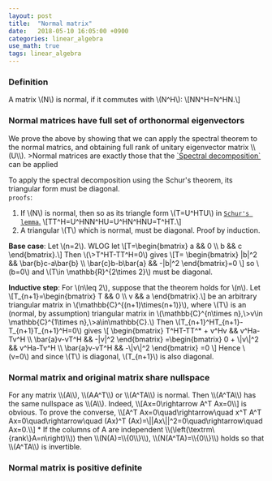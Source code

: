 ```yaml
---
layout: post
title:  "Normal matrix"
date:   2018-05-10 16:05:00 +0900
categories: linear_algebra
use_math: true
tags: linear_algebra
---
```


### Definition
A matrix \\(N\\) is normal, if it commutes with \\(N^H\\): \\[NN^H=N^HN.\\]


<h3 id="normal_and_spectral">Normal matrices have full set of orthonormal eigenvectors</h3>
We prove the above by showing that we can apply the spectral theorem to the normal matrics, and obtaining full rank of unitary eigenvector matrix \\(U\\).
>Normal matrices are exactly those that the <a href="{{site.url}}/linear_algebra/2018/05/19/hermit-mat-and-spectral-theorem.html#spectral_theorem" target="_blank">`Spectral decomposition`</a> can be applied  


To apply the spectral decomposition using the Schur's theorem, its triangular form must be diagonal.  
`proofs`:  
1. If \\(N\\) is normal, then so as its triangle form \\(T=U^HTU\\) in <a href="{{site.url}}/linear_algebra/2018/05/19/hermit-mat-and-spectral-theorem.html#schur_lemma" target="_blank">`Schur's lemma`.</a>
\\[TT^H=U^HNN^HU=U^HN^HNU=T^HT.\\]
2. A triangular \\(T\\) which is normal, must be diagonal.
Proof by induction.    

__Base case__: Let \\(n=2\\). WLOG let \\[T=\begin\{bmatrix\} a && 0 \\\ b && c \end\{bmatrix\}.\\] Then \\(\\>T^HT-TT^H=0\\) gives 
\\[T=
\begin\{bmatrix\}
|b|^2 && \bar\{b\}c-a\bar\{b\} \\\ 
\bar\{c\}b-b\bar\{a\} && -|b|^2 
\end\{bmatrix\}=0
\\] so \\(b=0\\) and \\(T\in \mathbb\{R\}^\{2\times 2\}\\) must be diagonal.

__Inductive step__: For \\(n\leq 2\\), suppose that the theorem holds for \\(n\\). Let \\[T_\{n+1\}=\begin\{bmatrix\} T && 0 \\\ v && a \end\{bmatrix\}.\\] be an arbitrary triangular matrix in \\(\mathbb\{C\}^\{(n+1)\times(n+1)\}\\), where \\(T\\) is an (normal, by assumption) triangular matrix in \\(\mathbb\{C\}^\{n\times n\},\\>v\in \mathbb\{C\}^\{1\times n\},\\>a\in\mathbb\{C\}.\\) Then \\(T_\{n+1\}^HT_\{n+1\}-T_\{n+1\}T_\{n+1\}^H=0\\) gives
\\[
\begin\{bmatrix\} T^HT-TT^* + v^Hv && v^Ha-Tv^H \\\ \bar\{a\}v-vT^H && -|v|^2 \end\{bmatrix\}
=\begin\{bmatrix\} 0 + \\|v\\|^2 && v^Ha-Tv^H \\\ \bar\{a\}v-vT^H && -\\|v\\|^2 \end\{bmatrix\}
=0
\\]
Hence \\(v=0\\) and since \\(T\\) is diagonal, \\(T_\{n+1\}\\) is also diagonal.

<h3 id="share_null">Normal matrix and original matrix share nullspace</h3>
For any matrix \\(A\\), \\(AA^T\\) or \\(A^TA\\) is normal. Then \\(A^TA\\) has the same nullspace as \\(A\\). Indeed,
\\[Ax=0\rightarrow A^T Ax=0\\]
is obvious. To prove the converse,
\\[A^T Ax=0\quad\rightarrow\quad x^T A^T Ax=0\quad\rightarrow\quad (Ax)^T (Ax)=\||Ax\||^2=0\quad\rightarrow\quad Ax=0.\\]
* If the columns of A are independent \\(\left(\textrm\{rank\}A=n\right)\\)) then \\(N(A)=\\{0\\}\\), \\(N(A^TA)=\\{0\\}\\) holds so that \\(A^TA\\) is invertible.


### Normal matrix is positive definite
